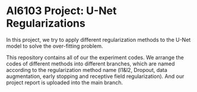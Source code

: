 # AI6103 Project: U-Net Regularizations

In this project, we try to apply different regularization methods to the U-Net model to solve the over-fitting problem. 

This repository contains all of our the experiment codes. We arrange the codes of different methods into different branches, which are named according to the regularization method name (l1&l2, Dropout, data augmentation, early stopping and receptive field regularization). And our project report is uploaded into the main branch.
